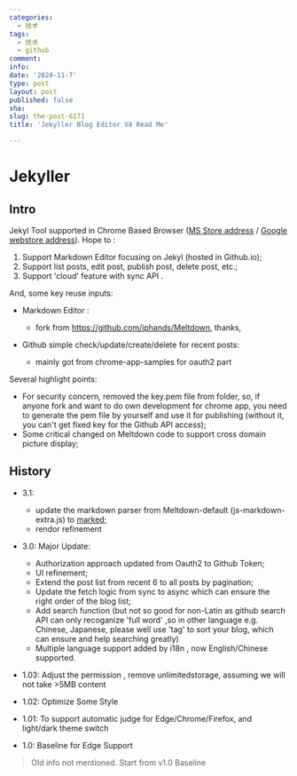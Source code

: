 ```yaml
---
categories:
  - 技术
tags:
  - 技术
  - github
comment: 
info: 
date: '2024-11-7'
type: post
layout: post
published: false
sha: 
slug: the-post-6171
title: 'Jekyller Blog Editor V4 Read Me'

---
```

# Jekyller
## Intro

Jekyl Tool supported in Chrome Based Browser  ([MS Store address][2] / [Google webstore address][1]). Hope to :

1. Support Markdown Editor focusing on Jekyl (hosted in Github.io);
2. Support list posts, edit post, publish post, delete post, etc.;
3. Support 'cloud' feature with sync API .

And, some key reuse inputs:

* Markdown Editor : 
	* fork from https://github.com/iphands/Meltdown, thanks,


*  Github simple check/update/create/delete for recent posts:  
	*  mainly got from chrome-app-samples for oauth2 part


Several highlight points:
- For security concern, removed the key.pem file from folder, so, if anyone fork and want to do own development for chrome app, you need to generate the pem file by yourself and use it for publishing (without it, you can't get fixed key for the Github API access);
- Some critical changed on Meltdown code to support cross domain picture display;


[1]: https://chrome.google.com/webstore/detail/jekyller/lgdhgkhhglmhiacjecigalebiffjklec
[2]: https://microsoftedge.microsoft.com/addons/detail/jekyller-blog-editor/blogcklanlfjglneidejdabdljnoohlc?hl=zh-CN


## History
+ 3.1:	
  * update the markdown parser from Meltdown-default (js-markdown-extra.js) to [marked](https://marked.js.org/);
  * rendor refinement

+ 3.0:		Major Update:
  *	Authorization approach updated from Oauth2 to Github Token;
  * UI refinement;
  * Extend the post list from recent 6 to all posts by pagination;
  * Update the fetch logic from sync to async which can ensure the right order of the blog list;
  * Add search function (but not so good for non-Latin as github search API can only recoganize 'full word' ,so in other language e.g. Chinese, Japanese, please well use 'tag' to sort your blog, which can ensure and help searching greatly)
  * Multiple language support added by i18n , now English/Chinese supported.


+ 1.03:		Adjust the permission , remove unlimitedstorage, assuming we will not take >5MB content
+ 1.02:		Optimize Some Style
+ 1.01:		To support automatic judge for Edge/Chrome/Firefox, and light/dark theme switch
+ 1.0:		Baseline for Edge Support

> Old info not mentioned. Start from v1.0 Baseline
